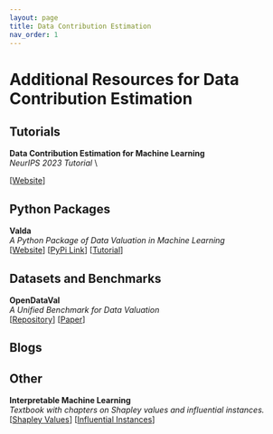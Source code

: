 ```yaml
---
layout: page
title: Data Contribution Estimation
nav_order: 1
---
```


# Additional Resources for Data Contribution Estimation

## Tutorials

**Data Contribution Estimation for Machine Learning** \
*NeurIPS 2023 Tutorial* \
<!--
[[Website](https://stephanieschoch.com/neurips2023-dce-tutorial/)]
-->
[<a target="_blank" rel="noopener noreferrer" href="https://stephanieschoch.com/neurips2023-dce-tutorial/">Website</a>]
<!--
**Description:** Discusses 
-->

## Python Packages

**Valda** \
*A Python Package of Data Valuation in Machine Learning* \
[<a target="_blank" rel="noopener noreferrer" href="https://uvanlp.org/valda/)">Website</a>]
[<a target="_blank" rel="noopener noreferrer" href="https://pypi.org/project/valda/">PyPi Link</a>]
[<a target="_blank" rel="noopener noreferrer" href="https://colab.research.google.com/drive/1agsMNqZan-3RnJLQtBGATRHHWYMe7C9H?usp=sharing">Tutorial</a>]


## Datasets and Benchmarks

**OpenDataVal** \
*A Unified Benchmark for Data Valuation* \
[<a target="_blank" rel="noopener noreferrer" href="https://opendataval.github.io/">Repository</a>]
[<a target="_blank" rel="noopener noreferrer" href="https://arxiv.org/abs/2306.10577">Paper</a>]

<!--
[[Website](https://uvanlp.org/valda/)] &nbsp; [[PyPi Link](https://pypi.org/project/valda/)] &nbsp; [[Tutorial](https://colab.research.google.com/drive/1agsMNqZan-3RnJLQtBGATRHHWYMe7C9H?usp=sharing)]
-->
## Blogs

## Other
**Interpretable Machine Learning** \
*Textbook with chapters on Shapley values and influential instances.* \
[<a target="_blank" rel="noopener noreferrer" href="https://christophm.github.io/interpretable-ml-book/shapley.html">Shapley Values</a>]
[<a target="_blank" rel="noopener noreferrer" href="https://christophm.github.io/interpretable-ml-book/influential.html">Influential Instances</a>]